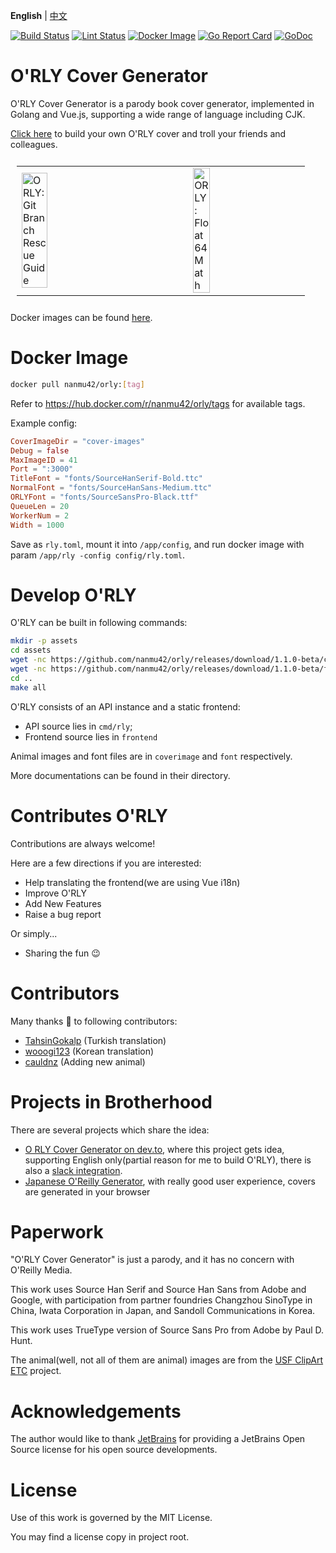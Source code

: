 **English** | [中文](https://github.com/nanmu42/orly/blob/master/README_ZH.md)

[![Build Status](https://github.com/nanmu42/orly/workflows/build/badge.svg)](https://github.com/nanmu42/orly/actions)
[![Lint Status](https://github.com/nanmu42/orly/workflows/golangci-lint/badge.svg)](https://github.com/nanmu42/orly/actions)
[![Docker Image](https://github.com/nanmu42/orly/workflows/Docker%20Image/badge.svg)](https://hub.docker.com/r/nanmu42/orly)
[![Go Report Card](https://goreportcard.com/badge/github.com/nanmu42/orly)](https://goreportcard.com/report/github.com/nanmu42/orly)
[![GoDoc](https://godoc.org/github.com/nanmu42/orly?status.svg)](https://godoc.org/github.com/nanmu42/orly)

# O'RLY Cover Generator

O'RLY Cover Generator is a parody book cover generator, implemented in Golang and Vue.js, supporting a wide range of language including CJK.

[Click here](https://orly.nanmu.me/) to build your own O'RLY cover and troll your friends and colleagues.

<table style="padding:10px" align="center">
  <tr>
    <td><img src="https://user-images.githubusercontent.com/8143068/147319861-edaab37d-6e87-4bf3-84c4-034a7a8c9673.jpeg" alt="ORLY: Git Branch Rescue Guide" width=40%></td>
    <td><img src="https://user-images.githubusercontent.com/8143068/147319866-e6429227-a953-45b3-9984-ef85de0f4a94.jpeg" alt="ORLY: Float64 Math" width=40%></td>
  </tr>
</table>

Docker images can be found [here](https://hub.docker.com/r/nanmu42/orly).

# Docker Image

```bash
docker pull nanmu42/orly:[tag]
```

Refer to https://hub.docker.com/r/nanmu42/orly/tags for available tags.

Example config:

```toml
CoverImageDir = "cover-images"
Debug = false
MaxImageID = 41
Port = ":3000"
TitleFont = "fonts/SourceHanSerif-Bold.ttc"
NormalFont = "fonts/SourceHanSans-Medium.ttc"
ORLYFont = "fonts/SourceSansPro-Black.ttf"
QueueLen = 20
WorkerNum = 2
Width = 1000
```

Save as `rly.toml`, mount it into `/app/config`, and run docker image with param `/app/rly -config config/rly.toml`.

# Develop O'RLY

O'RLY can be built in following commands:

```bash
mkdir -p assets
cd assets
wget -nc https://github.com/nanmu42/orly/releases/download/1.1.0-beta/cover-images.tar.xz
wget -nc https://github.com/nanmu42/orly/releases/download/1.1.0-beta/fonts.tar.xz
cd ..
make all
```

O'RLY consists of an API instance and a static frontend:

* API source lies in `cmd/rly`;
* Frontend source lies in `frontend`

Animal images and font files are in `coverimage` and `font`
respectively.

More documentations can be found in their directory.

# Contributes O'RLY

Contributions are always welcome!

Here are a few directions if you are interested:

* Help translating the frontend(we are using Vue i18n)
* Improve O'RLY
* Add New Features
* Raise a bug report

Or simply...

* Sharing the fun :wink:

# Contributors

Many thanks :hugs: to following contributors:

* [TahsinGokalp](https://github.com/TahsinGokalp) (Turkish translation)
* [wooogi123](https://github.com/wooogi123) (Korean translation)
* [cauldnz](https://github.com/cauldnz) (Adding new animal)

# Projects in Brotherhood

There are several projects which share the idea:

* [O RLY Cover Generator on dev.to](https://dev.to/rly), where this project gets idea, supporting English only(partial reason for me to build O'RLY), there is also a [slack integration](https://dev.to/rlyslack). 
* [Japanese O'Reilly Generator](http://oreilly-generator.com/), with really good user experience, covers are generated in your browser

# Paperwork

"O'RLY Cover Generator" is just a parody, and it has no concern with O'Reilly Media. 

This work uses Source Han Serif and Source Han Sans from Adobe and Google, 
 with participation from partner foundries Changzhou SinoType in China, 
 Iwata Corporation in Japan, and Sandoll Communications in Korea. 
 
This work uses TrueType version of Source Sans Pro from Adobe by Paul D. Hunt.

The animal(well, not all of them are animal) images are from the [USF ClipArt ETC](https://etc.usf.edu/clipart/) project.

# Acknowledgements

The author would like to thank [JetBrains](https://www.jetbrains.com/?from=ORLY-cover-generator) for providing a JetBrains Open Source license for his open source developments.

# License

Use of this work is governed by the MIT License.

You may find a license copy in project root.
